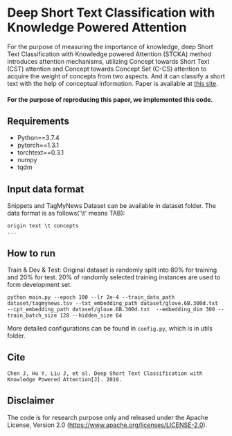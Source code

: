 # Deep Short Text Classification with Knowledge Powered Attention
For the purpose of measuring the importance of knowledge, deep Short Text Classification with Knowledge powered Attention (STCKA) method introduces attention mechanisms, utilizing Concept towards Short Text (CST) attention and Concept towards Concept Set (C-CS) attention to acquire the weight of concepts from two aspects. And it can classify a short text with the help of conceptual information. Paper is available at [this site](https://arxiv.org/pdf/1902.08050.pdf).

#### For the purpose of reproducing this paper, we implemented this code.

## Requirements
* Python==3.7.4
* pytorch==1.3.1
* torchtext==0.3.1
* numpy
* tqdm

## Input data format
Snippets and TagMyNews Dataset can be available in dataset folder. The data format is as follows('\t' means TAB):

```console
origin text \t concepts
...
```

## How to run
Train & Dev & Test:
Original dataset is randomly split into 80% for training and 20% for test. 20% of randomly selected training instances are used to form development set.

```console
python main.py --epoch 100 --lr 2e-4 --train_data_path dataset/tagmynews.tsv --txt_embedding_path dataset/glove.6B.300d.txt 
--cpt_embedding_path dataset/glove.6B.300d.txt  --embedding_dim 300 --train_batch_size 128 --hidden_size 64
```

More detailed configurations can be found in `config.py`, which is in utils folder.

## Cite
```console
Chen J, Hu Y, Liu J, et al. Deep Short Text Classification with Knowledge Powered Attention[J]. 2019.
```

## Disclaimer

The code is for research purpose only and released under the Apache License, Version 2.0 (https://www.apache.org/licenses/LICENSE-2.0).
